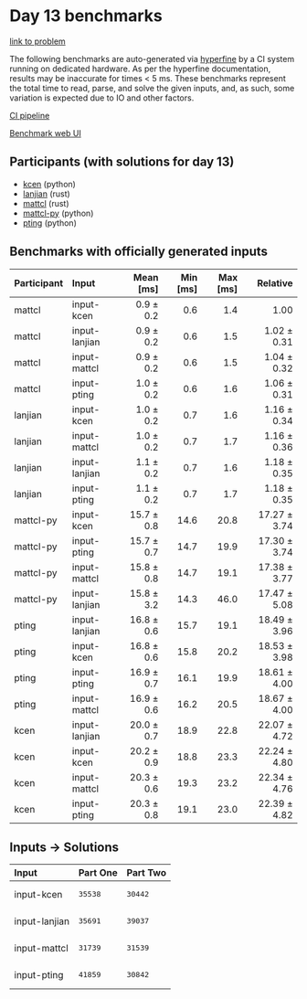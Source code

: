 # Day 13 benchmarks

[link to problem](https://adventofcode.com/2023/day/13)

The following benchmarks are auto-generated via
[hyperfine](https://github.com/sharkdp/hyperfine) by a CI system running on
dedicated hardware. As per the hyperfine documentation, results may be
inaccurate for times < 5 ms. These benchmarks represent the total time to read,
parse, and solve the given inputs, and, as such, some variation is expected due
to IO and other factors.

[CI pipeline](http://ci.papercode.net:8080/teams/main/pipelines/aoc2023)

[Benchmark web UI](https://aoc.ancalagon.black)


## Participants (with solutions for day 13)

- [kcen](https://github.com/kcen/aoc2023) (python)
- [lanjian](https://github.com/lanjian/aoc-2023) (rust)
- [mattcl](https://github.com/mattcl/aoc2023) (rust)
- [mattcl-py](https://github.com/mattcl/aoc2023-py) (python)
- [pting](https://github.com/pting/aoc2023) (python)


## Benchmarks with officially generated inputs

| Participant | Input | Mean [ms] | Min [ms] | Max [ms] | Relative |
|:---|:---|---:|---:|---:|---:|
| mattcl | input-kcen | 0.9 ± 0.2 | 0.6 | 1.4 | 1.00 |
| mattcl | input-lanjian | 0.9 ± 0.2 | 0.6 | 1.5 | 1.02 ± 0.31 |
| mattcl | input-mattcl | 0.9 ± 0.2 | 0.6 | 1.5 | 1.04 ± 0.32 |
| mattcl | input-pting | 1.0 ± 0.2 | 0.6 | 1.6 | 1.06 ± 0.31 |
| lanjian | input-kcen | 1.0 ± 0.2 | 0.7 | 1.6 | 1.16 ± 0.34 |
| lanjian | input-mattcl | 1.0 ± 0.2 | 0.7 | 1.7 | 1.16 ± 0.36 |
| lanjian | input-lanjian | 1.1 ± 0.2 | 0.7 | 1.6 | 1.18 ± 0.35 |
| lanjian | input-pting | 1.1 ± 0.2 | 0.7 | 1.7 | 1.18 ± 0.35 |
| mattcl-py | input-kcen | 15.7 ± 0.8 | 14.6 | 20.8 | 17.27 ± 3.74 |
| mattcl-py | input-pting | 15.7 ± 0.7 | 14.7 | 19.9 | 17.30 ± 3.74 |
| mattcl-py | input-mattcl | 15.8 ± 0.8 | 14.7 | 19.1 | 17.38 ± 3.77 |
| mattcl-py | input-lanjian | 15.8 ± 3.2 | 14.3 | 46.0 | 17.47 ± 5.08 |
| pting | input-lanjian | 16.8 ± 0.6 | 15.7 | 19.1 | 18.49 ± 3.96 |
| pting | input-kcen | 16.8 ± 0.6 | 15.8 | 20.2 | 18.53 ± 3.98 |
| pting | input-pting | 16.9 ± 0.7 | 16.1 | 19.9 | 18.61 ± 4.00 |
| pting | input-mattcl | 16.9 ± 0.6 | 16.2 | 20.5 | 18.67 ± 4.00 |
| kcen | input-lanjian | 20.0 ± 0.7 | 18.9 | 22.8 | 22.07 ± 4.72 |
| kcen | input-kcen | 20.2 ± 0.9 | 18.8 | 23.3 | 22.24 ± 4.80 |
| kcen | input-mattcl | 20.3 ± 0.6 | 19.3 | 23.2 | 22.34 ± 4.76 |
| kcen | input-pting | 20.3 ± 0.8 | 19.1 | 23.0 | 22.39 ± 4.82 |


## Inputs -> Solutions

| Input | Part One | Part Two |
|:---|:---|:---|
|input-kcen|<pre>35538</pre>|<pre>30442</pre>|
|input-lanjian|<pre>35691</pre>|<pre>39037</pre>|
|input-mattcl|<pre>31739</pre>|<pre>31539</pre>|
|input-pting|<pre>41859</pre>|<pre>30842</pre>|